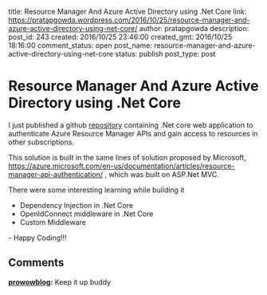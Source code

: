 title: Resource Manager And Azure Active Directory using .Net Core
link: https://pratapgowda.wordpress.com/2016/10/25/resource-manager-and-azure-active-directory-using-net-core/
author: pratapgowda
description: 
post_id: 243
created: 2016/10/25 23:46:00
created_gmt: 2016/10/25 18:16:00
comment_status: open
post_name: resource-manager-and-azure-active-directory-using-net-core
status: publish
post_type: post

# Resource Manager And Azure Active Directory using .Net Core

<p>I just published a github <a href="https://github.com/pratapbhaskar/azure-resource-manager-active-directory" target="_blank">repository</a> containing .Net core web application to authenticate Azure Resource Manager APIs and gain access to resources in other subscriptions.</p> <p>This solution is built in the same lines of solution proposed by Microsoft, <a title="https://azure.microsoft.com/en-us/documentation/articles/resource-manager-api-authentication/" href="https://azure.microsoft.com/en-us/documentation/articles/resource-manager-api-authentication/">https://azure.microsoft.com/en-us/documentation/articles/resource-manager-api-authentication/</a> , which was built on ASP.Net MVC.&nbsp; </p> <p>There were some interesting learning while building it </p> <ul> <li>Dependency Injection in .Net Core</li> <li>OpenIdConnect middleware in .Net Core</li> <li>Custom Middleware </li></ul> <p>- Happy Coding!!!</p>

## Comments

**[prowowblog](#320 "2016-10-27 13:00:01"):** Keep it up buddy

